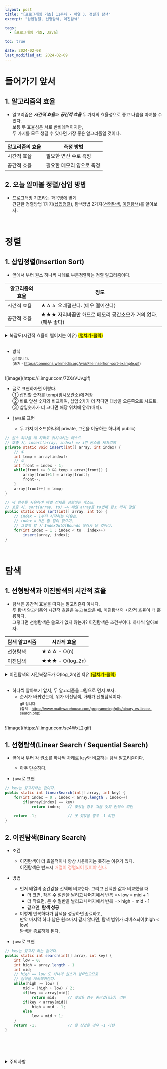 ```yaml
---
layout: post
title: "[프로그래밍 기초] 11주차 - 배열 3, 정렬과 탐색"
excerpt: "삽입정렬, 선형탐색, 이진탐색"

tags:
  - [프로그래밍 기초, Java]

toc: true

date: 2024-02-08
last_modified_at: 2024-02-09
---
```

# 들어가기 앞서
## 1. 알고리즘의 효율
- 알고리즘은 ***시간적 효율***과 ***공간적 효율*** 두 가지의 효율성으로 좋고 나쁨을 따져볼 수 있다.  
보통 두 효율성은 서로 반비례적이지만,  
두 가지를 모두 챙길 수 있다면 가장 좋은 알고리즘일 것이다.  

|알고리즘의 효율|측정 방법|
|---|---|
|시간적 효율|필요한 연산 수로 측정|
|공간적 효율|필요한 메모리 양으로 측정|

## 2. 오늘 알아볼 정렬/삽입 방법
- 프로그래밍 기초라는 과목명에 맞게  
간단한 정렬방법 1가지([삽입정렬]()), 탐색방법 2가지([선형탐색](), [이진탐색]())를 알아보자.  
<br>

# 정렬
## 1. 삽입정렬(Insertion Sort)
- 앞에서 부터 원소 하나씩 차례로 부분정렬하는 정렬 알고리즘이다.

|알고리즘의 효율|정도|
|---|---|
|시간적 효율|★☆☆ 오래걸린다. (매우 떨어진다)|
|공간적 효율|★★★ 자리바꿈만 하므로 메모리 공간소모가 거의 없다. (매우 좋다)|

<details>
<summary>복잡도(시간적 효율이 떨어지는 이유) <mark>(펼치기-클릭)</mark></summary>
<div markdown="1">

- 정렬하고자 하는 배열의 크기가 n일 경우,
  - n번째 원소를 삽입하기 위해 최대 n-1번 비교하고 n-1번 이동해야 한다.
  - n-1번째 원소를 삽입하기 위해 최대 n-2번 비교하고 n-2번 이동해야 한다.  
  . . .
  - 2번째(1번 방) 원소를 삽입하기위해 최대 1번 비교하고 1번 이동해야 한다.
    - 복잡도(연산 횟수)의 최대값 - 즉, 배열이 내림차순일 때 :  
    2 * (1 + 2 + 3 + ... + (n-1))  
    = 2 * (1+(n-1) * (n-1)/2) = 2 * (n*(n-1)/2)  
    = n^2 - n  
    시간복잡도 : O(n^2 - n)  
    따라서, 다음과 같은 2차함수 그래프의 형태로서
    ![image](https://i.imgur.com/OWz5brM.png)
    배열의 크기가 커질수록 복잡도(연산 횟수)가 급격하게 늘어난다. 따라서 시간적 효율이 매우 안좋다. 
</div>
</details>  
<br>

- 방식  
<sub> gif 입니다.  
(출처 - https://commons.wikimedia.org/wiki/File:Insertion-sort-example.gif)  
<br>
![image](https://i.imgur.com/72XsVUv.gif)  

  - 글로 표현하자면 이렇다.  
    ① 삽입할 숫자를 temp(임시보관소)에 저장  
    ② 바로 앞선 숫자와 비교하여, 삽입숫자가 더 작다면 대상을 오른쪽으로 시프트.  
    ③ 삽입숫자가 더 크다면 해당 위치에 안착(배치).

- `java`로 표현
  - 두 가지 메소드(하나의 private, 그것을 이용하는 하나의 public)

```java
// 원소 하나를 제 자리로 위치시키는 메소드.
// 호출 시, insert(array, index) => i번 원소를 제자리에
private static void insert(int[] array, int index) {
    // ①
    int temp = array[index];
    // ②
    int front = index - 1;
    while(front >= 0 && temp < array[front]) {
        array[front+1] = array[front];
        front--;
    }
    array[front++] = temp;
}

// 위 함수를 사용하여 배열 전체를 정렬하는 메소드.
// 호출 시, sort(array, to) => 배열 array를 to번째 원소 까지 정렬
public static void sort(int[] array, int to) {
    // index = 1부터 시작하는 이유는,
    // index = 0은 할 일이 없으며,
    // 그렇게 할 시 IndexOutOfBounds 에러가 날 것이다.
    for(int index = 1 ; index < to ; index++) 
        insert(array, index);
}
```
<br>

# 탐색
## 1. 선형탐색과 이진탐색의 시간적 효율
- 탐색은 공간적 효율을 따지는 알고리즘이 아니다.  
두 탐색 알고리즘의 시간적 효율을 놓고 보았을 때, 이진탐색의 시간적 효율이 더 훌륭하다.  
그렇다면 선형탐색은 쓸모가 없지 않는가? 이진탐색은 조건부이다. 하나씩 알아보자.  

|탐색 알고리즘|시간적 효율|
|---|---|
|선형탐색|★☆☆ - O(n)|
|이진탐색|★★★ - O(log_2n)|

<details>
<summary>이진탐색의 시간복잡도가 O(log_2n)인 이유 <mark>(펼치기-클릭)</mark></summary>
<div markdown="1">

- 탐색하고자 하는 배열의 크기가 n일 경우, **탐색할 자료의 개수**는 다음과 같다.
  - 기존 : n
  - 1회 : 1/2 * n
  - 2회 : 1/2 * 1/2 * n
  - k회 : (1/2)^k * n
    - k = 최대시행횟수 라고 했을 때, k회 시행 후에는 남은 자료의 수가 1개일 것이다.
    - 따라서, (1/2)^k * n = 1 과 같다.  
      (1/2)^k * n * **(2^k)** = 1 * **(2^k)**  
      n = 2^k  
      k = log_2n 이다.  
      여기서 k는 최대시행횟수, 즉 시간복잡도이므로,  
      시간복잡도 : O(log_2n)

</div>
</details>  
<br>

- 하나씩 알아보기 앞서, 두 알고리즘을 그림으로 먼저 보자.
  - 순서가 바뀌었는데, 위가 이진탐색, 아래가 선형탐색이다.  
<sub> gif 입니다.  
(출처 - https://www.mathwarehouse.com/programming/gifs/binary-vs-linear-search.php)  
<br>
![image](https://i.imgur.com/se4WxL2.gif)  
<br>

## 1. 선형탐색(Linear Search / Sequential Search)
- 앞에서 부터 각 원소를 하나씩 차례로 key와 비교하는 탐색 알고리즘이다.
  - 아주 단순하다.

- `java`로 표현

```java
// key는 찾고자하는 값이다.
public static int linearSearch(int[] array, int key) {
    for(int index = 0 ; index < array.length ; index++)
        if(array[index] == key)
            return index;   // 찾았을 경우 처음 것의 인덱스 리턴
    
    return -1;              // 못 찾았을 경우 -1 리턴
}
```

## 2. 이진탐색(Binary Search)
- 조건
  - 이진탐색이 더 효율적이나 항상 사용하지는 못하는 이유가 있다.  
  이진탐색은 반드시 <span style = "color : salmon">배열이 정렬되어 있어야 한다.</span>

- 방법
  - 먼저 배열의 중간값을 선택해 비교한다. 그리고 선택한 값과 비교했을 때
    - 더 크면, 작은 수 절반을 날리고 나머지에서 반복 => low = mid + 1
    - 더 작으면, 큰 수 절반을 날리고 나머지에서 반복 => high = mid - 1
    - 같으면, **탐색 성공**
  - 이렇게 반복하다가 탐색을 성공하면 종료하고,  
  만약 마지막 하나 남은 원소마저 같지 않다면, 탐색 범위가 리버스되어(high < low)  
  탐색을 종료하게 된다.  

- `java`로 표현
```java
// key는 찾고자 하는 값이다.
public static int search(int[] array, int key) {
    int low = 0;
    int high = array.length - 1
    int mid;
    // high == low 도 하나의 원소가 남아있으므로
    // 검색을 계속해야한다.
    while(high >= low) {
        mid = (high + low) / 2;
        if(key == array[mid])
            return mid;     // 찾았을 경우 중간값(mid) 리턴
        if(key < array[mid])
            high = mid - 1;
        else
            low = mid + 1;          
    }
    return -1;              // 못 찾았을 경우 -1 리턴
}
```

<br>
<br>
<br>
<br>
<details>
<summary>주의사항</summary>
<div markdown="1">
이 포스팅은 강원대학교 정충교 교수님의 프로그래밍 기초 수업을 들으며 내용을 정리 한 것입니다.  
수업 내용에 대한 저작권은 교수님께 있으니,  
다른 곳으로의 무분별한 내용 복사를 자제해 주세요.
</div>
</details>  